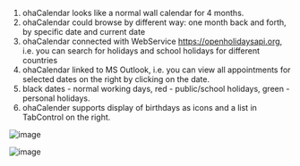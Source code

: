 1. ohaCalendar looks like a normal wall calendar for 4 months.
2. ohaCalendar could browse by different way: one month back and forth, by specific date and current date
3. ohaCalendar connected with WebService https://openholidaysapi.org, i.e. you can search for holidays and school holidays for different countries
4. ohaCalendar linked to MS Outlook, i.e. you can view all appointments for selected dates on the right by clicking on the date.
5. black dates - normal working days, red - public/school holidays, green - personal holidays.
6. ohaCalender supports display of birthdays as icons and a list in TabControl on the right.


![image](https://github.com/disl/ohaCalendar/assets/1278236/53fff7d0-f466-4d51-8c9a-b224d28b2439)



![image](https://github.com/disl/ohaCalendar/assets/1278236/74010b84-a5fb-482d-a054-d77a91c1c8b7)

